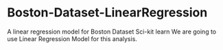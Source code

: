 # Boston-Dataset-LinearRegression
A linear regression model for Boston Dataset Sci-kit learn
We are going to use Linear Regression Model for this analysis.
